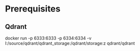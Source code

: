 # Prerequisites
## Qdrant
docker run -p 6333:6333 -p 6334:6334 -v I:/source/qdrant/qdrant_storage:/qdrant/storage:z qdrant/qdrant
